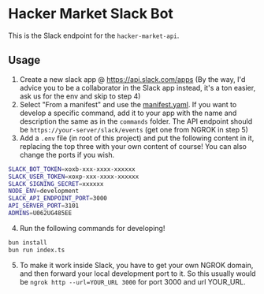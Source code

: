# Hacker Market Slack Bot
This is the Slack endpoint for the `hacker-market-api`.

## Usage
1. Create a new slack app @ https://api.slack.com/apps (By the way, I'd advice you to be a collaborator in the Slack app instead, it's a ton easier, ask us for the env and skip to step 4)
2. Select "From a manifest" and use the [manifest.yaml](manifest.yaml). If you want to develop a specific command, add it to your app with the name and description the same as in the `commands` folder. The API endpoint should be `https://your-server/slack/events` (get one from NGROK in step 5)
3. Add a `.env` file (in root of this project) and put the following content in it, replacing the top three with your own content of course! You can also change the ports if you wish.

```bash
SLACK_BOT_TOKEN=xoxb-xxx-xxxx-xxxxxx
SLACK_USER_TOKEN=xoxp-xxx-xxxx-xxxxxx
SLACK_SIGNING_SECRET=xxxxxx
NODE_ENV=development
SLACK_API_ENDPOINT_PORT=3000
API_SERVER_PORT=3101
ADMINS=U062UG485EE
```

4. Run the following commands for developing!

```bash
bun install
bun run index.ts
```

5. To make it work inside Slack, you have to get your own NGROK domain, and then forward your local development port to it. So this usually would be `ngrok http --url=YOUR_URL 3000` for port 3000 and url YOUR_URL.
